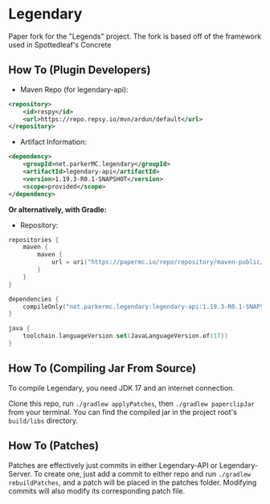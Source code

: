 Legendary
===========

Paper fork for the "Legends" project.
The fork is based off of the framework used in Spottedleaf's Concrete


How To (Plugin Developers)
------

* Maven Repo (for legendary-api):
```xml
<repository>
    <id>respy</id>
    <url>https://repo.repsy.io/mvn/ardun/default</url>
</repository>
```
* Artifact Information:
```xml
<dependency>
    <groupId>net.parkerMC.legendary</groupId>
    <artifactId>legendary-api</artifactId>
    <version>1.19.3-R0.1-SNAPSHOT</version>
    <scope>provided</scope>
</dependency>
 ```

**Or alternatively, with Gradle:**

* Repository:
```kotlin
repositories {
    maven {
        maven {
            url = uri("https://papermc.io/repo/repository/maven-public/")
        }
    }
}

dependencies {
    compileOnly("net.parkermc.legendary:legendary-api:1.19.3-R0.1-SNAPSHOT")
}

java {
    toolchain.languageVersion.set(JavaLanguageVersion.of(17))
}
```

How To (Compiling Jar From Source)
------
To compile Legendary, you need JDK 17 and an internet connection.

Clone this repo, run `./gradlew applyPatches`, then `./gradlew paperclipJar` from your terminal. You can find the compiled jar in the project root's `build/libs` directory.

How To (Patches)
------
Patches are effectively just commits in either Legendary-API or Legendary-Server.
To create one, just add a commit to either repo and run `./gradlew rebuildPatches`, and a
patch will be placed in the patches folder. Modifying commits will also modify its
corresponding patch file.
